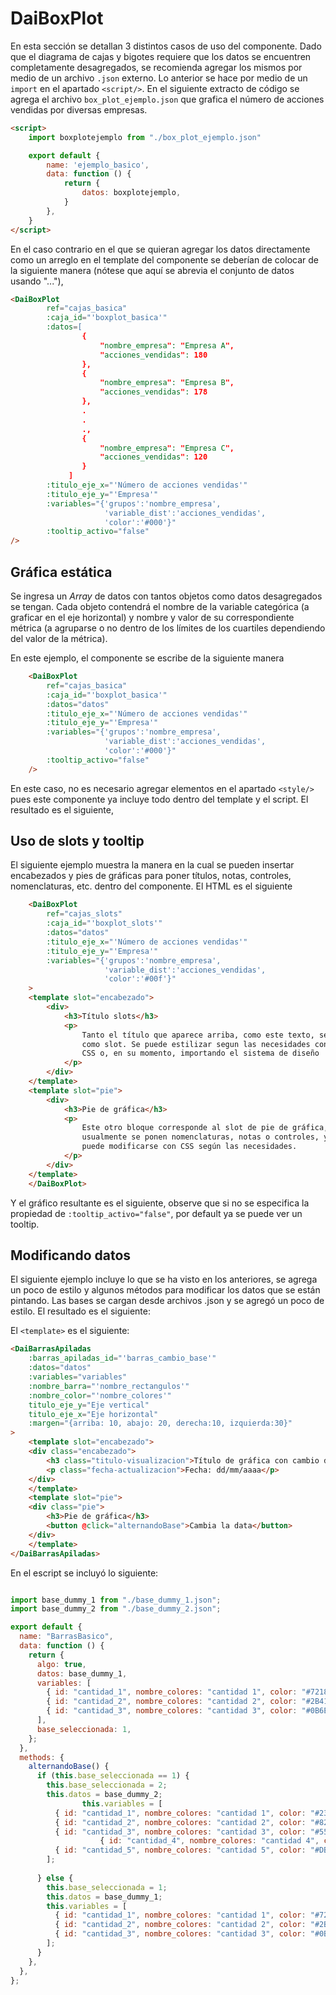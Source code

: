 
# DaiBoxPlot

En esta sección se detallan 3 distintos casos de uso del componente. Dado que el diagrama de cajas y bigotes requiere 
que los datos se encuentren completamente desagregados, se recomienda agregar los mismos por medio de un archivo `.json`
externo. Lo anterior se hace por medio de un `import` en el apartado `<script/>`. En el siguiente extracto
de código se agrega el archivo `box_plot_ejemplo.json` que grafica el número de acciones vendidas
por diversas empresas.

```HTML
<script>
    import boxplotejemplo from "./box_plot_ejemplo.json"

    export default {
        name: 'ejemplo_basico',
        data: function () {
            return {
                datos: boxplotejemplo,
            }
        },
    }
</script>
```
En el caso contrario en el que se quieran agregar los datos directamente como un arreglo en el
template del componente se deberían de colocar de la siguiente manera (nótese que aquí se
abrevia el conjunto de datos usando "..."),

```HTML 
<DaiBoxPlot
        ref="cajas_basica"
        :caja_id="'boxplot_basica'"
        :datos=[
                {
                    "nombre_empresa": "Empresa A",
                    "acciones_vendidas": 180
                },
                {
                    "nombre_empresa": "Empresa B",
                    "acciones_vendidas": 178
                },
                .
                .
                .,
                {
                    "nombre_empresa": "Empresa C",
                    "acciones_vendidas": 120
                }
             ]
        :titulo_eje_x="'Número de acciones vendidas'"
        :titulo_eje_y="'Empresa'"
        :variables="{'grupos':'nombre_empresa',
                     'variable_dist':'acciones_vendidas',
                     'color':'#000'}"
        :tooltip_activo="false"
/>
```

## Gráfica estática
Se ingresa un _Array_ de datos con tantos objetos como datos desagregados se tengan. Cada objeto contendrá el nombre de 
la variable categórica (a graficar en el eje horizontal) y nombre y valor de su correspondiente métrica (a agruparse o 
no dentro de los límites de los cuartiles dependiendo del valor de la métrica).

En este ejemplo, el componente se escribe de la siguiente manera

```HTML 
    <DaiBoxPlot
        ref="cajas_basica"
        :caja_id="'boxplot_basica'"
        :datos="datos"
        :titulo_eje_x="'Número de acciones vendidas'"
        :titulo_eje_y="'Empresa'"
        :variables="{'grupos':'nombre_empresa',
                     'variable_dist':'acciones_vendidas',
                     'color':'#000'}"
        :tooltip_activo="false"
    />
```

En este caso, no es necesario agregar elementos en el apartado `<style/>` pues este componente 
ya incluye todo dentro del template y el script. El resultado es el siguiente,

<boxplots-ejemplo-basico/>

## Uso de slots y tooltip

El siguiente ejemplo muestra la manera en la cual se pueden insertar encabezados y pies de gráficas para poner títulos, notas, controles, nomenclaturas, etc. dentro del componente. El HTML es el siguiente

```HTML
    <DaiBoxPlot
        ref="cajas_slots"
        :caja_id="'boxplot_slots'"
        :datos="datos"
        :titulo_eje_x="'Número de acciones vendidas'"
        :titulo_eje_y="'Empresa'"
        :variables="{'grupos':'nombre_empresa',
                     'variable_dist':'acciones_vendidas',
                     'color':'#00f'}"
    >
    <template slot="encabezado">
        <div>
            <h3>Título slots</h3>
            <p>
                Tanto el título que aparece arriba, como este texto, se integran
                como slot. Se puede estilizar segun las necesidades con un poco de
                CSS o, en su momento, importando el sistema de diseño
            </p>
        </div>
    </template>
    <template slot="pie">
        <div>
            <h3>Pie de gráfica</h3>
            <p>
                Este otro bloque corresponde al slot de pie de gráfica, en donde
                usualmente se ponen nomenclaturas, notas o controles, y también
                puede modificarse con CSS según las necesidades.
            </p>
        </div>
    </template>
    </DaiBoxPlot>
```

Y el gráfico resultante es el siguiente, observe que si no se especifica la propiedad de `:tooltip_activo="false"`, 
por default ya se puede ver un tooltip.

<boxplots-ejemplo-slots-tooltip/>

## Modificando datos

El siguiente ejemplo incluye lo que se ha visto en los anteriores, se agrega un poco de estilo y algunos métodos para modificar los datos que se están pintando. Las bases se cargan desde archivos .json y se agregó un poco de estilo. El resultado es el siguiente:

<barras-apiladas-ejemplo-cambiando-base/>


El `<template>` es el siguiente:

```HTML
<DaiBarrasApiladas
    :barras_apiladas_id="'barras_cambio_base'"
    :datos="datos"
    :variables="variables"
    :nombre_barra="'nombre_rectangulos'"
    :nombre_color="'nombre_colores'"
    titulo_eje_y="Eje vertical"
    titulo_eje_x="Eje horizontal"
    :margen="{arriba: 10, abajo: 20, derecha:10, izquierda:30}"
>
    <template slot="encabezado">
    <div class="encabezado">
        <h3 class="titulo-visualizacion">Título de gráfica con cambio de datos</h3>
        <p class="fecha-actualizacion">Fecha: dd/mm/aaaa</p>
    </div>
    </template>
    <template slot="pie">
    <div class="pie">
        <h3>Pie de gráfica</h3>
        <button @click="alternandoBase">Cambia la data</button>
    </div>
    </template>
</DaiBarrasApiladas>
```

En el escript se incluyó lo siguiente:

``` Javascript

import base_dummy_1 from "./base_dummy_1.json";
import base_dummy_2 from "./base_dummy_2.json";

export default {
  name: "BarrasBasico",
  data: function () {
    return {
      algo: true,
      datos: base_dummy_1,
      variables: [
        { id: "cantidad_1", nombre_colores: "cantidad 1", color: "#721817" },
        { id: "cantidad_2", nombre_colores: "cantidad 2", color: "#2B4162" },
        { id: "cantidad_3", nombre_colores: "cantidad 3", color: "#0B6E4F" },
      ],
      base_seleccionada: 1,
    };
  },
  methods: {
    alternandoBase() {
      if (this.base_seleccionada == 1) {
        this.base_seleccionada = 2;
        this.datos = base_dummy_2;
				this.variables = [
          { id: "cantidad_1", nombre_colores: "cantidad 1", color: "#231123" },
          { id: "cantidad_2", nombre_colores: "cantidad 2", color: "#82204A" },
          { id: "cantidad_3", nombre_colores: "cantidad 3", color: "#558C8C" },
					{ id: "cantidad_4", nombre_colores: "cantidad 4", color: "#E8DB7D" },
          { id: "cantidad_5", nombre_colores: "cantidad 5", color: "#DBC2CF" }
        ];
				
      } else {
        this.base_seleccionada = 1;
        this.datos = base_dummy_1;
        this.variables = [
          { id: "cantidad_1", nombre_colores: "cantidad 1", color: "#721817" },
          { id: "cantidad_2", nombre_colores: "cantidad 2", color: "#2B4162" },
          { id: "cantidad_3", nombre_colores: "cantidad 3", color: "#0B6E4F" }
        ];
      }
    },
  },
};
```